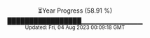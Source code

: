 <p align="center">
⏳Year Progress (58.91 %) <br>
█████████████████▁▁▁▁▁▁▁▁▁▁▁▁▁ <br>
<sub>Updated: Fri, 04 Aug 2023 00:09:18 GMT</sub>
</p>

